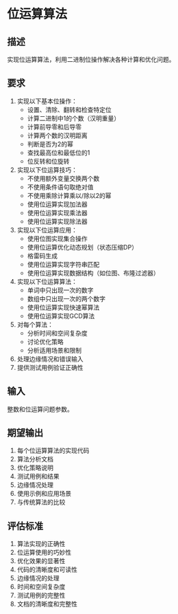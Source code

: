 # 位运算算法

## 描述
实现位运算算法，利用二进制位操作解决各种计算和优化问题。

## 要求
1. 实现以下基本位操作：
   - 设置、清除、翻转和检查特定位
   - 计算二进制中1的个数（汉明重量）
   - 计算前导零和后导零
   - 计算两个数的汉明距离
   - 判断是否为2的幂
   - 查找最高位和最低位的1
   - 位反转和位旋转
2. 实现以下位运算技巧：
   - 不使用额外变量交换两个数
   - 不使用条件语句取绝对值
   - 不使用乘除计算乘以/除以2的幂
   - 使用位运算实现加法器
   - 使用位运算实现乘法器
   - 使用位运算实现除法器
3. 实现以下位运算应用：
   - 使用位图实现集合操作
   - 使用位运算优化动态规划（状态压缩DP）
   - 格雷码生成
   - 使用位运算实现字符串匹配
   - 使用位运算实现数据结构（如位图、布隆过滤器）
4. 实现以下位运算算法：
   - 单词中只出现一次的数字
   - 数组中只出现一次的两个数字
   - 使用位运算实现快速幂算法
   - 使用位运算实现GCD算法
5. 对每个算法：
   - 分析时间和空间复杂度
   - 讨论优化策略
   - 分析适用场景和限制
6. 处理边缘情况和错误输入
7. 提供测试用例验证正确性

## 输入
整数和位运算问题参数。

## 期望输出
1. 每个位运算算法的实现代码
2. 算法分析文档
3. 优化策略说明
4. 测试用例和结果
5. 边缘情况处理
6. 使用示例和应用场景
7. 与传统算法的比较

## 评估标准
1. 算法实现的正确性
2. 位运算使用的巧妙性
3. 优化效果的显著性
4. 代码的清晰度和可读性
5. 边缘情况的处理
6. 时间和空间复杂度
7. 测试用例的完整性
8. 文档的清晰度和完整性